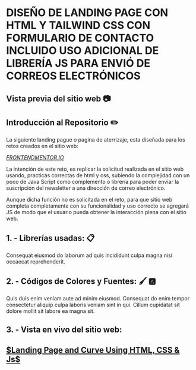 # DISEÑO DE LANDING PAGE CON HTML Y TAILWIND CSS CON FORMULARIO DE CONTACTO INCLUIDO USO ADICIONAL DE LIBRERÍA JS PARA ENVIÓ DE CORREOS ELECTRÓNICOS

## Vista previa del sitio web 📷



## Introducción al Repositorio ✏️


La siguiente landing pague o pagina de aterrizaje, esta diseñada para los retos creados en el sitio web:

[$FRONTENDMENTOR.IO$](https://www.frontendmentor.io/challenges/huddle-landing-page-with-curved-sections-5ca5ecd01e82137ec91a50f2)

La intención de este reto, es replicar la solicitud realizada en el sitio web usando, practicas correctas de html y css, subiendo la complejidad con un poco de Java Script como complemento o librería para poder enviar la suscripción del newsletter a una dirección de correo electrónico.

Aunque dicha función no es solicitada en el reto, para que sitio web completa completamente con su funcionalidad y uso correcto se agregará JS de modo que el usuario pueda obtener la interacción plena con el sitio web.

## 1. - Librerías usadas: 📋

Consequat eiusmod do laborum ad quis incididunt culpa magna nisi occaecat reprehenderit.

## 2. - Códigos de Colores y Fuentes:  🖌️ 🅰️

Quis duis enim veniam aute ad minim eiusmod. Consequat do enim tempor consectetur aliquip culpa laboris veniam sint in qui. Cillum cupidatat sit dolore mollit sit labore ea magna sit.

## 3. - Vista en vivo del sitio web:

## [$Landing Page and Curve Using HTML, CSS & Js$](https://legendary-florentine-8dc274.netlify.app/)